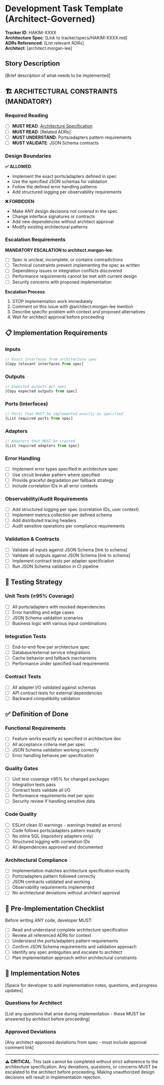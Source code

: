 # Development Task Template (Architect-Governed)

**Tracker ID**: HAKIM-XXXX  
**Architecture Spec**: [Link to tracker/specs/HAKIM-XXXX.md]  
**ADRs Referenced**: [List relevant ADRs]  
**Architect**: [architect.morgan-lee]  

## Story Description

[Brief description of what needs to be implemented]

## 🏗️ **ARCHITECTURAL CONSTRAINTS (MANDATORY)**

### Required Reading
- [ ] **MUST READ**: [Architecture Specification](../tracker/specs/HAKIM-XXXX.md)
- [ ] **MUST READ**: [Related ADRs] 
- [ ] **MUST UNDERSTAND**: Ports/adapters pattern requirements
- [ ] **MUST VALIDATE**: JSON Schema contracts

### Design Boundaries 
**✅ ALLOWED**:
- Implement the exact ports/adapters defined in spec
- Use the specified JSON schemas for validation
- Follow the defined error handling patterns
- Add structured logging per observability requirements

**❌ FORBIDDEN**:
- Make ANY design decisions not covered in the spec
- Change interface signatures or contracts
- Add new dependencies without architect approval
- Modify existing architectural patterns

### Escalation Requirements
**MANDATORY ESCALATION to architect.morgan-lee**:
- [ ] Spec is unclear, incomplete, or contains contradictions
- [ ] Technical constraints prevent implementing the spec as written  
- [ ] Dependency issues or integration conflicts discovered
- [ ] Performance requirements cannot be met with current design
- [ ] Security concerns with proposed implementation

**Escalation Process**:
1. STOP implementation work immediately
2. Comment on this issue with @architect.morgan-lee mention
3. Describe specific problem with context and proposed alternatives
4. Wait for architect approval before proceeding

## 📋 **Implementation Requirements**

### Inputs
```typescript
// Exact interfaces from architecture spec
[Copy relevant interfaces from spec]
```

### Outputs  
```typescript
// Expected outputs per spec
[Copy expected outputs from spec]
```

### Ports (Interfaces)
```typescript
// Ports that MUST be implemented exactly as specified
[List required ports from spec]
```

### Adapters
```typescript  
// Adapters that MUST be created
[List required adapters from spec]
```

### Error Handling
- [ ] Implement error types specified in architecture spec
- [ ] Use circuit breaker pattern where specified
- [ ] Provide graceful degradation per fallback strategy
- [ ] Include correlation IDs in all error contexts

### Observability/Audit Requirements
- [ ] Add structured logging per spec (correlation IDs, user context)
- [ ] Implement metrics collection per defined schema
- [ ] Add distributed tracing headers  
- [ ] Audit sensitive operations per compliance requirements

### Validation & Contracts
- [ ] Validate all inputs against JSON Schema [link to schema]
- [ ] Validate all outputs against JSON Schema [link to schema]  
- [ ] Implement contract tests per adapter specification
- [ ] Run JSON Schema validation in CI pipeline

## 🧪 **Testing Strategy**

### Unit Tests (≥95% Coverage)
- [ ] All ports/adapters with mocked dependencies
- [ ] Error handling and edge cases
- [ ] JSON Schema validation scenarios
- [ ] Business logic with various input combinations

### Integration Tests
- [ ] End-to-end flow per architecture spec
- [ ] Database/external service integrations
- [ ] Cache behavior and fallback mechanisms  
- [ ] Performance under specified load requirements

### Contract Tests
- [ ] All adapter I/O validated against schemas
- [ ] API contract tests for external dependencies
- [ ] Backward compatibility validation

## ✅ **Definition of Done**

### Functional Requirements
- [ ] Feature works exactly as specified in architecture doc
- [ ] All acceptance criteria met per spec
- [ ] JSON Schema validation working correctly
- [ ] Error handling behaves per specification

### Quality Gates
- [ ] Unit test coverage ≥95% for changed packages
- [ ] Integration tests pass
- [ ] Contract tests validate all I/O
- [ ] Performance requirements met per spec
- [ ] Security review if handling sensitive data

### Code Quality
- [ ] ESLint clean (0 warnings - warnings treated as errors)
- [ ] Code follows ports/adapters pattern exactly
- [ ] No inline SQL (repository adapters only)
- [ ] Structured logging with correlation IDs
- [ ] All dependencies approved and documented

### Architectural Compliance
- [ ] Implementation matches architecture specification exactly
- [ ] Ports/adapters pattern followed correctly  
- [ ] JSON contracts validated and working
- [ ] Observability requirements implemented
- [ ] No architectural deviations without architect approval

## 🚨 **Pre-Implementation Checklist**

Before writing ANY code, developer MUST:
- [ ] Read and understand complete architecture specification
- [ ] Review all referenced ADRs for context
- [ ] Understand the ports/adapters pattern requirements
- [ ] Confirm JSON Schema requirements and validation approach
- [ ] Identify any spec ambiguities and escalate to architect
- [ ] Plan implementation approach within architectural constraints

## 📝 **Implementation Notes**

[Space for developer to add implementation notes, questions, and progress updates]

### Questions for Architect
[List any questions that arise during implementation - these MUST be answered by architect before proceeding]

### Approved Deviations  
[Any architect-approved deviations from spec - must include approval comment link]

---

**⚠️ CRITICAL**: This task cannot be completed without strict adherence to the architecture specification. Any deviations, questions, or concerns MUST be escalated to the architect before proceeding. Making unauthorized design decisions will result in implementation rejection.
